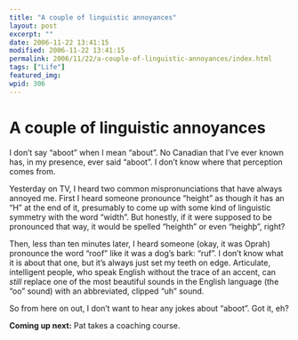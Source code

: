 ```yaml
---
title: "A couple of linguistic annoyances"
layout: post
excerpt: ""
date: 2006-11-22 13:41:15
modified: 2006-11-22 13:41:15
permalink: 2006/11/22/a-couple-of-linguistic-annoyances/index.html
tags: ["Life"]
featured_img: 
wpid: 306
---
```


# A couple of linguistic annoyances

I don’t say “aboot” when I mean “about”. No Canadian that I’ve ever known has, in my presence, ever said “aboot”. I don’t know where that perception comes from.

Yesterday on TV, I heard two common mispronunciations that have always annoyed me. First I heard someone pronounce “height” as though it has an “H” at the end of it, presumably to come up with some kind of linguistic symmetry with the word “width”. But honestly, if it were supposed to be pronounced that way, it would be spelled “heighth” or even “heighþ”, right?

Then, less than ten minutes later, I heard someone (okay, it was Oprah) pronounce the word “roof” like it was a dog’s bark: “ruf”. I don’t know what it is about that one, but it’s always just set my teeth on edge. Articulate, intelligent people, who speak English without the trace of an accent, can *still* replace one of the most beautiful sounds in the English language (the “oo” sound) with an abbreviated, clipped “uh” sound.

So from here on out, I don’t want to hear any jokes about “aboot”. Got it, eh?

**Coming up next:** Pat takes a coaching course.